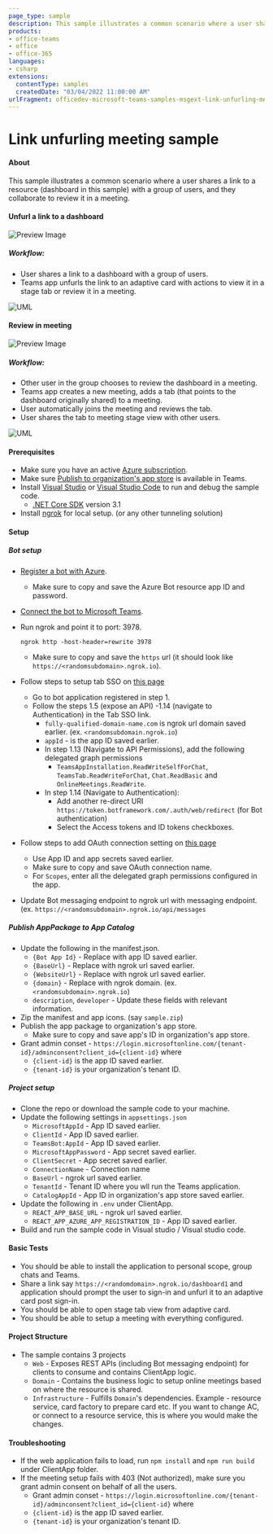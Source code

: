 ```yaml
---
page_type: sample
description: This sample illustrates a common scenario where a user shares a link to a resource with a group of users, and they collaborate to review it in a meeting.
products:
- office-teams
- office
- office-365
languages:
- csharp
extensions:
  contentType: samples
  createdDate: "03/04/2022 11:00:00 AM"
urlFragment: officedev-microsoft-teams-samples-msgext-link-unfurling-meeting-csharp
---
```


# Link unfurling meeting sample

#### About
This sample illustrates a common scenario where a user shares a link to a resource (dashboard in this sample) with a group of users, and they collaborate to review it in a meeting.

#### Unfurl a link to a dashboard
![Preview Image](Docs/LinkUnfurling.gif)
##### Workflow:
* User shares a link to a dashboard with a group of users.
* Teams app unfurls the link to an adaptive card with actions to view it in a stage tab or review it in a meeting.

![UML](Docs/ShareLinkUML.png)

#### Review in meeting
![Preview Image](Docs/ReviewInMeeting.gif)
##### Workflow:
* Other user in the group chooses to review the dashboard in a meeting.
* Teams app creates a new meeting, adds a tab (that points to the dashboard originally shared) to a meeting.
* User automatically joins the meeting and reviews the tab.
* User shares the tab to meeting stage view with other users.

![UML](Docs/ReviewInMeetingUML.png)

#### Prerequisites
* Make sure you have an active [Azure subscription](https://azure.microsoft.com/en-us/free/).
* Make sure [Publish to organization's app store](https://docs.microsoft.com/en-us/MicrosoftTeams/manage-apps?toc=%2Fmicrosoftteams%2Fplatform%2Ftoc.json&bc=%2Fmicrosoftteams%2Fplatform%2Fbreadcrumb%2Ftoc.json#publish-a-custom-app-to-your-organizations-app-store)  is available in Teams.
* Install [Visual Studio](https://docs.microsoft.com/en-us/visualstudio/install/install-visual-studio?view=vs-2022) or [Visual Studio Code](https://code.visualstudio.com/download) to run and debug the sample code.
  * [.NET Core SDK](https://dotnet.microsoft.com/download) version 3.1
* Install [ngrok](https://ngrok.com/download) for local setup. (or any other tunneling solution)

#### Setup

##### Bot setup
* [Register a bot with Azure](https://docs.microsoft.com/en-us/azure/bot-service/bot-service-quickstart-registration?view=azure-bot-service-4.0&tabs=userassigned).
  * Make sure to copy and save the Azure Bot resource app ID and password.
* [Connect the bot to Microsoft Teams](https://docs.microsoft.com/en-us/azure/bot-service/channel-connect-teams?view=azure-bot-service-4.0).
* Run ngrok and point it to port: 3978.
    ```
    ngrok http -host-header=rewrite 3978 
    ```
    * Make sure to copy and save the `https` url (it should look like `https://<randomsubdomain>.ngrok.io`).
* Follow steps to setup tab SSO on [this page](https://docs.microsoft.com/en-us/microsoftteams/platform/tabs/how-to/authentication/auth-aad-sso?tabs=dotnet#develop-an-sso-microsoft-teams-tab)
  * Go to bot application registered in step 1.
  * Follow the steps 1.5 (expose an API) -1.14 (navigate to Authentication) in the Tab SSO link.
    * `fully-qualified-domain-name.com` is ngrok url domain saved earlier. (ex. `<randomsubdomain.ngrok.io`)
    * `appId` - is the app ID saved earlier.
    * In step 1.13 (Navigate to API Permissions), add the following delegated graph permissions
      * `TeamsAppInstallation.ReadWriteSelfForChat`, `TeamsTab.ReadWriteForChat`, `Chat.ReadBasic` and `OnlineMeetings.ReadWrite`.
    * In step 1.14 (Navigate to Authentication):
      * Add another re-direct URI `https://token.botframework.com/.auth/web/redirect` (for Bot authentication)
      * Select the Access tokens and ID tokens checkboxes.

* Follow steps to add OAuth connection setting on [this page](https://docs.microsoft.com/en-us/microsoftteams/platform/bots/how-to/authentication/add-authentication?tabs=dotnet%2Cdotnet-sample#azure-ad-v2)
  * Use App ID and app secrets saved earlier.
  * Make sure to copy and save OAuth connection name.
  * For `Scopes`, enter all the delegated graph permissions configured in the app.
* Update Bot messaging endpoint to ngrok url with messaging endpoint. (ex. `https://<randomsubdomain>.ngrok.io/api/messages`

##### Publish AppPackage to App Catalog
* Update the following in the manifest.json.
  * `{Bot App Id}` - Replace with app ID saved earlier.
  * `{BaseUrl}` - Replace with ngrok url saved earlier.
  * `{WebsiteUrl}` - Replace with ngrok url saved earlier.
  * `{domain}` - Replace with ngrok domain. (ex. `<randomsubdomain>.ngrok.io`)
  * `description`, `developer` - Update these fields with relevant information.
* Zip the manifest and app icons. (say `sample.zip`)
* Publish the app package to organization's app store.
  * Make sure to copy and save app's ID in organization's app store.
* Grant admin conset - `https://login.microsoftonline.com/{tenant-id}/adminconsent?client_id={client-id}` where
  * `{client-id}` is the app ID saved earlier.
  * `{tenant-id}` is your organization's tenant ID.
##### Project setup
* Clone the repo or download the sample code to your machine.
* Update the following settings in `appsettings.json`
  * `MicrosoftAppId` - App ID saved earlier.
  * `ClientId` - App ID saved earlier.
  * `TeamsBot:AppId` - App ID saved earlier.
  * `MicrosoftAppPassword` - App secret saved earlier.
  * `ClientSecret` - App secret saved earlier.
  * `ConnectionName` - Connection name 
  * `BaseUrl` - ngrok url saved earlier.
  * `TenantId` - Tenant ID where you wll run the Teams application.
  * `CatalogAppId` - App ID in organization's app store saved earlier.
* Update the following in `.env` under ClientApp.
  * `REACT_APP_BASE_URL` - ngrok url saved earlier.
  * `REACT_APP_AZURE_APP_REGISTRATION_ID` - App ID saved earlier.
* Build and run the sample code in Visual studio / Visual studio code.

#### Basic Tests
* You should be able to install the application to personal scope, group chats and Teams.
* Share a link say `https://<randomdomain>.ngrok.io/dashboard1` and application should prompt the user to sign-in and unfurl it to an adaptive card post sign-in.
* You should be able to open stage tab view from adaptive card.
* You should be able to setup a meeting with everything configured.


#### Project Structure
* The sample contains 3 projects
  * `Web` - Exposes REST APIs (including Bot messaging endpoint) for clients to consume and contains ClientApp logic.
  * `Domain` - Contains the business logic to setup online meetings based on where the resource is shared.
  * `Infrastructure` - Fulfills `Domain`'s dependencies. Example - resource service, card factory to prepare card etc. If you want to change AC, or connect to a resource service, this is where you would make the changes.

#### Troubleshooting
* If the web application fails to load, run `npm install` and `npm run build` under ClientApp folder.
* If the meeting setup fails with 403 (Not authorized), make sure you grant admin consent on behalf of all the users.
  * Grant admin conset - `https://login.microsoftonline.com/{tenant-id}/adminconsent?client_id={client-id}` where
  * `{client-id}` is the app ID saved earlier.
  * `{tenant-id}` is your organization's tenant ID.

